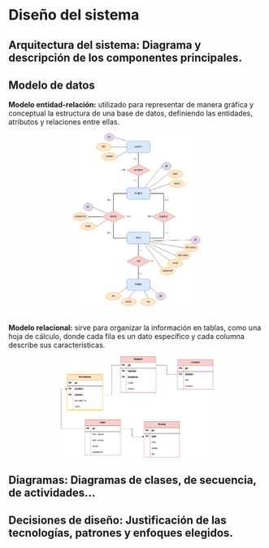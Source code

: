 # Diseño del sistema

## Arquitectura del sistema: Diagrama y descripción de los componentes principales.

## Modelo de datos

**Modelo entidad-relación:** utilizado para representar de manera gráfica y conceptual la estructura de una base de datos, definiendo las entidades, atributos y relaciones entre ellas.

<div align=center>
    <img src="../diagrams/ER-model.drawio.png" alt="ER model" width="50%">
</div>

<br>

**Modelo relacional:** sirve para organizar la información en tablas, como una hoja de cálculo, donde cada fila es un dato específico y cada columna describe sus características.

<div align=center>
    <img src="../diagrams/RM-model.drawio.png" alt="RM model" width="60%">
</div>

## Diagramas: Diagramas de clases, de secuencia, de actividades...

## Decisiones de diseño: Justificación de las tecnologías, patrones y enfoques elegidos.
